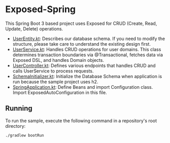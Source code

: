 # Exposed-Spring

This Spring Boot 3 based project uses Exposed for CRUD (Create, Read, Update, Delete) operations.

- [UserEntity.kt](src/main/kotlin/domain/UserEntity.kt): Describes our database schema. If you need to modify the structure, please take care to
  understand the existing design first.
- [UserService.kt](src/main/kotlin/service/UserService.kt): Handles CRUD operations for user domains. This class determines transaction boundaries via @Transactional,
  fetches data via Exposed DSL, and handles Domain objects.
- [UserController.kt](src/main/kotlin/controller/UserController.kt): Defines various endpoints that handles CRUD and calls UserService to process requests.
- [SchemaInitializer.kt](src/main/kotlin/support/SchemaInitialize.kt): Initialize the Database Schema when application is run because the sample project uses h2.
- [SpringApplication.kt](src/main/kotlin/SpringApplication.kt): Define Beans and import Configuration class. Import ExposedAutoConfiguration in this file.

## Running

To run the sample, execute the following command in a repository's root directory:

```bash
./gradlew bootRun
```

